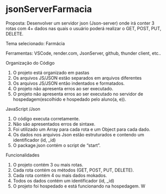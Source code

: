 # jsonServerFarmacia

Proposta: Desenvolver um servidor json (Json-server) onde irá conter 3 rotas com 4+ dados nas quais o usuário poderá realizar o GET, POST, PUT, DELETE.

Tema selecionado: Farmácia

Ferramentas: VSCode, render.com, JsonServer, github, thunder client, etc..

Organização do Código
1. O projeto está organizado em pastas
2. Os arquivos JS/JSON estão separados em arquivos diferentes
3. Os arquivos JS/JSON então indentados e formatados.
4. O projeto não apresenta erros ao ser executado.
5. O projeto não apresenta erros ao ser executado no servidor de hospedagem(escolhido
e hospedado pelo aluno(a, e)).

JavaScript /Json
1. O código executa corretamente.
2. Não são apresentados erros de sintaxe.
3. Foi utilizado um Array para cada rota e um Object para cada dado.
4. Os dados nos arquivos Json estão estruturados e contendo um identificador (id, _id)
5. O package.json contém o script de “start”.

Funcionalidades
1. O projeto contém 3 ou mais rotas.
2. Cada rota contém os métodos (GET, POST, PUT, DELETE).
3. Cada rota contém 4 ou mais dados mokados.
4. Todos os dados contém um identificador (id, _id)
5. O projeto foi hospedado e está funcionando na hospedagem. W

